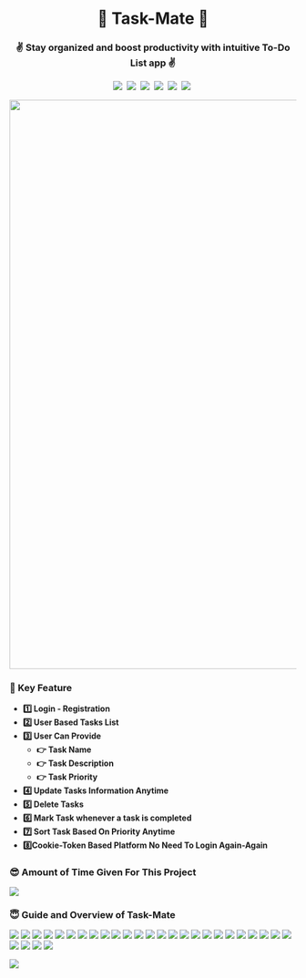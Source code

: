 <div align = "center">

# 🤔 Task-Mate 🤔

###  ✌️ Stay organized and boost productivity with intuitive To-Do List app ✌️

![](	https://img.shields.io/badge/HTML5-E34F26?style=for-the-badge&logo=html5&logoColor=white)&nbsp; ![](https://img.shields.io/badge/CSS3-1572B6?style=for-the-badge&logo=css3&logoColor=white)&nbsp; ![](	https://img.shields.io/badge/JavaScript-323330?style=for-the-badge&logo=javascript&logoColor=F7DF1E)&nbsp; ![](https://img.shields.io/badge/JWT-000000?style=for-the-badge&logo=JSON%20web%20tokens&logoColor=white)&nbsp; ![](https://img.shields.io/badge/Node.js-339933?style=for-the-badge&logo=nodedotjs&logoColor=white)&nbsp; ![](	https://img.shields.io/badge/MySQL-005C84?style=for-the-badge&logo=mysql&logoColor=white)&nbsp; 



<img src = "image/33.png"  width = "1000px">

</div>

<!-- ###  💪 Language & Tools 
- **👉 Frontend : HTML - CSS - Javascript**
- **👉 Backend : NodeJS**
- **👉 Database : MySQL** -->

### 🫡 Key Feature 
- **1️⃣ Login - Registration**
- **2️⃣ User Based Tasks List**
- **3️⃣ User Can Provide**
     - **👉 Task Name**
     - **👉 Task Description**
     - **👉 Task Priority**
- **4️⃣ Update Tasks Information Anytime**
- **5️⃣ Delete Tasks**
- **6️⃣ Mark Task whenever a task is completed**
- **7️⃣ Sort Task Based On Priority Anytime**
- **8️⃣Cookie-Token Based Platform No Need To Login Again-Again**


### 😎 Amount of Time Given For This Project

![](image/30.png)

### 😇 Guide and Overview of Task-Mate

![](image/1.png)
![](image/2.png)
![](image/3.png)
![](image/4.png)
![](image/5.png)
![](image/6.png)
![](image/7.png)
![](image/8.png)
![](image/9.png)
![](image/10.png)
![](image/11.png)
![](image/12.png)
![](image/13.png)
![](image/14.png)
![](image/15.png)
![](image/16.png)
![](image/17.png)
![](image/18.png)
![](image/19.png)
![](image/20.png)
![](image/21.png)
![](image/22.png)
![](image/23.png)
![](image/24.png)
![](image/25.png)
![](image/26.png)
![](image/27.png)
![](image/28.png)
![](image/29.png)

![](image/31.png)
